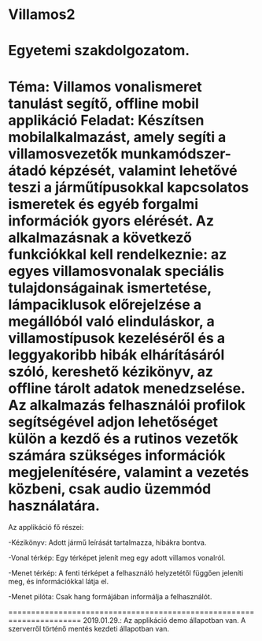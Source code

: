 # Villamos2
Egyetemi szakdolgozatom. 
=====================================================================

Téma: Villamos vonalismeret tanulást segítő, offline mobil applikáció
Feladat:
Készítsen mobilalkalmazást, amely segíti a villamosvezetők munkamódszer-átadó képzését, valamint lehetővé teszi a járműtípusokkal
kapcsolatos ismeretek és egyéb forgalmi információk gyors elérését. Az alkalmazásnak a következő funkciókkal kell rendelkeznie:
az egyes villamosvonalak speciális tulajdonságainak ismertetése, lámpaciklusok előrejelzése a megállóból való elinduláskor,
a villamostípusok kezeléséről és a leggyakoribb hibák elhárításáról szóló, kereshető kézikönyv, az offline tárolt adatok menedzselése.
Az alkalmazás felhasználói profilok segítségével adjon lehetőséget külön a kezdő és a rutinos vezetők számára szükséges információk megjelenítésére, valamint a vezetés közbeni, csak audio üzemmód használatára.
======================================================================
Az applikáció fő részei:

-Kézikönyv: Adott jármű leírását tartalmazza, hibákra bontva.

-Vonal térkép: Egy térképet jelenít meg egy adott villamos vonalról.

-Menet térkép: A fenti térképet a felhasználó helyzetétől függően jeleníti meg, és információkkal látja el.

-Menet pilóta: Csak hang formájában informálja a felhasználót.

======================================================================
2019.01.29.: Az applikáció demo állapotban van. A szerverről történő mentés kezdeti állapotban van.

